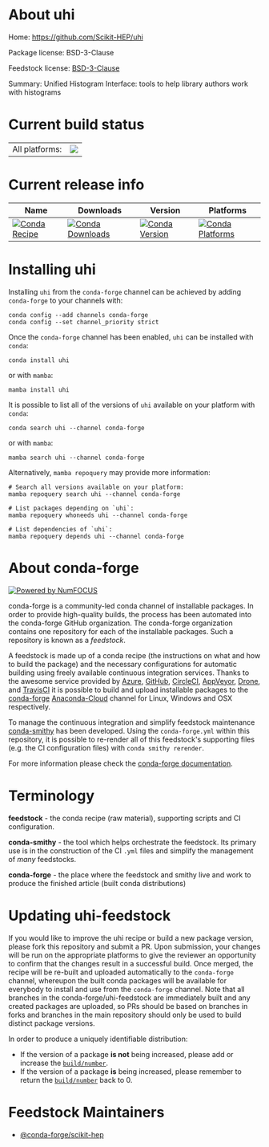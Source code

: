 About uhi
=========

Home: https://github.com/Scikit-HEP/uhi

Package license: BSD-3-Clause

Feedstock license: [BSD-3-Clause](https://github.com/conda-forge/uhi-feedstock/blob/main/LICENSE.txt)

Summary: Unified Histogram Interface: tools to help library authors work with histograms

Current build status
====================


<table><tr><td>All platforms:</td>
    <td>
      <a href="https://dev.azure.com/conda-forge/feedstock-builds/_build/latest?definitionId=12233&branchName=main">
        <img src="https://dev.azure.com/conda-forge/feedstock-builds/_apis/build/status/uhi-feedstock?branchName=main">
      </a>
    </td>
  </tr>
</table>

Current release info
====================

| Name | Downloads | Version | Platforms |
| --- | --- | --- | --- |
| [![Conda Recipe](https://img.shields.io/badge/recipe-uhi-green.svg)](https://anaconda.org/conda-forge/uhi) | [![Conda Downloads](https://img.shields.io/conda/dn/conda-forge/uhi.svg)](https://anaconda.org/conda-forge/uhi) | [![Conda Version](https://img.shields.io/conda/vn/conda-forge/uhi.svg)](https://anaconda.org/conda-forge/uhi) | [![Conda Platforms](https://img.shields.io/conda/pn/conda-forge/uhi.svg)](https://anaconda.org/conda-forge/uhi) |

Installing uhi
==============

Installing `uhi` from the `conda-forge` channel can be achieved by adding `conda-forge` to your channels with:

```
conda config --add channels conda-forge
conda config --set channel_priority strict
```

Once the `conda-forge` channel has been enabled, `uhi` can be installed with `conda`:

```
conda install uhi
```

or with `mamba`:

```
mamba install uhi
```

It is possible to list all of the versions of `uhi` available on your platform with `conda`:

```
conda search uhi --channel conda-forge
```

or with `mamba`:

```
mamba search uhi --channel conda-forge
```

Alternatively, `mamba repoquery` may provide more information:

```
# Search all versions available on your platform:
mamba repoquery search uhi --channel conda-forge

# List packages depending on `uhi`:
mamba repoquery whoneeds uhi --channel conda-forge

# List dependencies of `uhi`:
mamba repoquery depends uhi --channel conda-forge
```


About conda-forge
=================

[![Powered by
NumFOCUS](https://img.shields.io/badge/powered%20by-NumFOCUS-orange.svg?style=flat&colorA=E1523D&colorB=007D8A)](https://numfocus.org)

conda-forge is a community-led conda channel of installable packages.
In order to provide high-quality builds, the process has been automated into the
conda-forge GitHub organization. The conda-forge organization contains one repository
for each of the installable packages. Such a repository is known as a *feedstock*.

A feedstock is made up of a conda recipe (the instructions on what and how to build
the package) and the necessary configurations for automatic building using freely
available continuous integration services. Thanks to the awesome service provided by
[Azure](https://azure.microsoft.com/en-us/services/devops/), [GitHub](https://github.com/),
[CircleCI](https://circleci.com/), [AppVeyor](https://www.appveyor.com/),
[Drone](https://cloud.drone.io/welcome), and [TravisCI](https://travis-ci.com/)
it is possible to build and upload installable packages to the
[conda-forge](https://anaconda.org/conda-forge) [Anaconda-Cloud](https://anaconda.org/)
channel for Linux, Windows and OSX respectively.

To manage the continuous integration and simplify feedstock maintenance
[conda-smithy](https://github.com/conda-forge/conda-smithy) has been developed.
Using the ``conda-forge.yml`` within this repository, it is possible to re-render all of
this feedstock's supporting files (e.g. the CI configuration files) with ``conda smithy rerender``.

For more information please check the [conda-forge documentation](https://conda-forge.org/docs/).

Terminology
===========

**feedstock** - the conda recipe (raw material), supporting scripts and CI configuration.

**conda-smithy** - the tool which helps orchestrate the feedstock.
                   Its primary use is in the construction of the CI ``.yml`` files
                   and simplify the management of *many* feedstocks.

**conda-forge** - the place where the feedstock and smithy live and work to
                  produce the finished article (built conda distributions)


Updating uhi-feedstock
======================

If you would like to improve the uhi recipe or build a new
package version, please fork this repository and submit a PR. Upon submission,
your changes will be run on the appropriate platforms to give the reviewer an
opportunity to confirm that the changes result in a successful build. Once
merged, the recipe will be re-built and uploaded automatically to the
`conda-forge` channel, whereupon the built conda packages will be available for
everybody to install and use from the `conda-forge` channel.
Note that all branches in the conda-forge/uhi-feedstock are
immediately built and any created packages are uploaded, so PRs should be based
on branches in forks and branches in the main repository should only be used to
build distinct package versions.

In order to produce a uniquely identifiable distribution:
 * If the version of a package **is not** being increased, please add or increase
   the [``build/number``](https://docs.conda.io/projects/conda-build/en/latest/resources/define-metadata.html#build-number-and-string).
 * If the version of a package **is** being increased, please remember to return
   the [``build/number``](https://docs.conda.io/projects/conda-build/en/latest/resources/define-metadata.html#build-number-and-string)
   back to 0.

Feedstock Maintainers
=====================

* [@conda-forge/scikit-hep](https://github.com/conda-forge/scikit-hep/)

